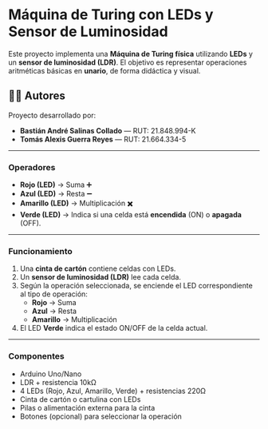 # Máquina de Turing con LEDs y Sensor de Luminosidad

Este proyecto implementa una **Máquina de Turing física** utilizando **LEDs** y un **sensor de luminosidad (LDR)**. 
El objetivo es representar operaciones aritméticas básicas en **unario**, de forma didáctica y visual.

## 👨‍💻 Autores

Proyecto desarrollado por:

- **Bastián André Salinas Collado** — RUT: 21.848.994-K  
- **Tomás Alexis Guerra Reyes** — RUT: 21.664.334-5  

---
### Operadores
- **Rojo (LED)** → Suma ➕  
- **Azul (LED)** → Resta ➖  
- **Amarillo (LED)** → Multiplicación ✖️  
- **Verde (LED)** → Indica si una celda está **encendida** (ON) o **apagada** (OFF).

---

### Funcionamiento
1. Una **cinta de cartón** contiene celdas con LEDs.  
2. Un **sensor de luminosidad (LDR)** lee cada celda.  
3. Según la operación seleccionada, se enciende el LED correspondiente al tipo de operación:  
   - **Rojo** → Suma  
   - **Azul** → Resta  
   - **Amarillo** → Multiplicación  
4. El LED **Verde** indica el estado ON/OFF de la celda actual.  
---

### Componentes
- Arduino Uno/Nano
- LDR + resistencia 10kΩ
- 4 LEDs (Rojo, Azul, Amarillo, Verde) + resistencias 220Ω
- Cinta de cartón o cartulina con LEDs
- Pilas o alimentación externa para la cinta
- Botones (opcional) para seleccionar la operación
